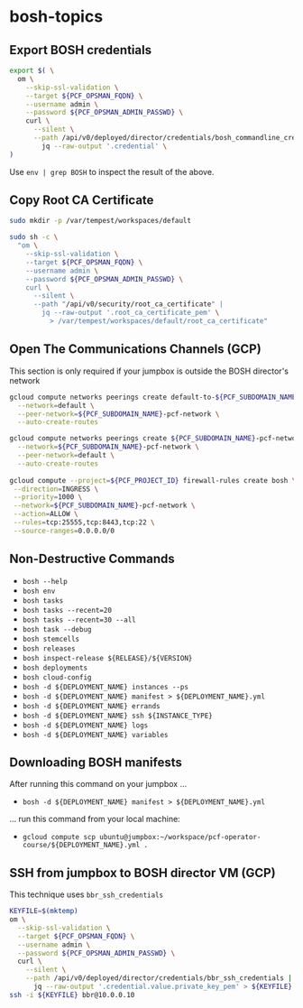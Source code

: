 # bosh-topics

## Export BOSH credentials

```bash
export $( \
  om \
    --skip-ssl-validation \
    --target ${PCF_OPSMAN_FQDN} \
    --username admin \
    --password ${PCF_OPSMAN_ADMIN_PASSWD} \
    curl \
      --silent \
      --path /api/v0/deployed/director/credentials/bosh_commandline_credentials | \
        jq --raw-output '.credential' \
)
```

Use `env | grep BOSH` to inspect the result of the above.

## Copy Root CA Certificate

```bash
sudo mkdir -p /var/tempest/workspaces/default

sudo sh -c \
  "om \
    --skip-ssl-validation \
    --target ${PCF_OPSMAN_FQDN} \
    --username admin \
    --password ${PCF_OPSMAN_ADMIN_PASSWD} \
    curl \
      --silent \
      --path "/api/v0/security/root_ca_certificate" |
        jq --raw-output '.root_ca_certificate_pem' \
          > /var/tempest/workspaces/default/root_ca_certificate"
```

## Open The Communications Channels (GCP)

This section is only required if your jumpbox is outside the BOSH director's network

```bash
gcloud compute networks peerings create default-to-${PCF_SUBDOMAIN_NAME}-pcf-network \
  --network=default \
  --peer-network=${PCF_SUBDOMAIN_NAME}-pcf-network \
  --auto-create-routes

gcloud compute networks peerings create ${PCF_SUBDOMAIN_NAME}-pcf-network-to-default \
  --network=${PCF_SUBDOMAIN_NAME}-pcf-network \
  --peer-network=default \
  --auto-create-routes
  
gcloud compute --project=${PCF_PROJECT_ID} firewall-rules create bosh \
 --direction=INGRESS \
 --priority=1000 \
 --network=${PCF_SUBDOMAIN_NAME}-pcf-network \
 --action=ALLOW \
 --rules=tcp:25555,tcp:8443,tcp:22 \
 --source-ranges=0.0.0.0/0
```

## Non-Destructive Commands

- `bosh --help`
- `bosh env`
- `bosh tasks`
- `bosh tasks --recent=20`
- `bosh tasks --recent=30 --all`
- `bosh task --debug`
- `bosh stemcells`
- `bosh releases`
- `bosh inspect-release ${RELEASE}/${VERSION}`
- `bosh deployments`
- `bosh cloud-config`
- `bosh -d ${DEPLOYMENT_NAME} instances --ps`
- `bosh -d ${DEPLOYMENT_NAME} manifest > ${DEPLOYMENT_NAME}.yml`
- `bosh -d ${DEPLOYMENT_NAME} errands`
- `bosh -d ${DEPLOYMENT_NAME} ssh ${INSTANCE_TYPE}`
- `bosh -d ${DEPLOYMENT_NAME} logs`
- `bosh -d ${DEPLOYMENT_NAME} variables`

## Downloading BOSH manifests

After running this command on your jumpbox ...

- `bosh -d ${DEPLOYMENT_NAME} manifest > ${DEPLOYMENT_NAME}.yml`

... run this command from your local machine:

- `gcloud compute scp ubuntu@jumpbox:~/workspace/pcf-operator-course/${DEPLOYMENT_NAME}.yml .`

## SSH from jumpbox to BOSH director VM (GCP)

This technique uses `bbr_ssh_credentials`

```bash
KEYFILE=$(mktemp)
om \
  --skip-ssl-validation \
  --target ${PCF_OPSMAN_FQDN} \
  --username admin \
  --password ${PCF_OPSMAN_ADMIN_PASSWD} \
  curl \
    --silent \
    --path /api/v0/deployed/director/credentials/bbr_ssh_credentials | \
      jq --raw-output '.credential.value.private_key_pem' > ${KEYFILE}
ssh -i ${KEYFILE} bbr@10.0.0.10
```
